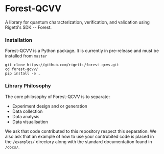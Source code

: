 # Forest-QCVV

A library for quantum characterization, verification, and validation using Rigetti's SDK -- Forest. 


### Installation

Forest-QCVV is a Python package. It is currently in pre-release and must be installed from `master`

    git clone https://github.com/rigetti/forest-qcvv.git
    cd forest-qcvv/
    pip install -e .


### Library Philosophy

The core philosophy of Forest-QCVV is to separate: 

* Experiment design and or generation
* Data collection
* Data analysis
* Data visualisation

We ask that code contributed to this repository respect this separation. We also ask that an example of how to use your contrubited code is placed in the `/examples/` directory along with the standard documentation found in `/docs/`.



